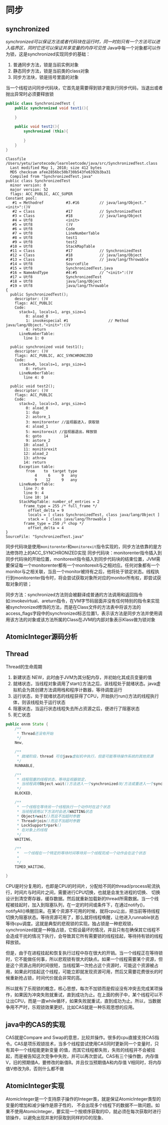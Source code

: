 # 同步

## synchronized

*synchronized可以保证方法或者代码块在运行时，同一时刻只有一个方法可以进入临界区，同时它还可以保证共享变量的内存可见性*
Java中每一个对象都可以作为锁，这是synchronized实现同步的基础：

1. 普通同步方法，锁是当前实例对象
2. 静态同步方法，锁是当前类的class对象
3. 同步方法块，锁是括号里面的对象

当一个线程访问同步代码块，它首先是需要得到锁才能执行同步代码，当退出或者抛出异常时必须要释放锁

```java
public class SynchronizedTest {
    public synchronized void test1(){
 
    }
 
    public void test2(){
        synchronized (this){
 
        }
    }
}
```

```text
Classfile /Users/yetu/iwrotecode/learnleetcode/java/src/SynchronizedTest.class
  Last modified May 1, 2018; size 412 bytes
  MD5 checksum afee2856bc50b730b543fe6392b3ba31
  Compiled from "SynchronizedTest.java"
public class SynchronizedTest
  minor version: 0
  major version: 52
  flags: ACC_PUBLIC, ACC_SUPER
Constant pool:
   #1 = Methodref          #3.#16         // java/lang/Object."<init>":()V
   #2 = Class              #17            // SynchronizedTest
   #3 = Class              #18            // java/lang/Object
   #4 = Utf8               <init>
   #5 = Utf8               ()V
   #6 = Utf8               Code
   #7 = Utf8               LineNumberTable
   #8 = Utf8               test1
   #9 = Utf8               test2
  #10 = Utf8               StackMapTable
  #11 = Class              #17            // SynchronizedTest
  #12 = Class              #18            // java/lang/Object
  #13 = Class              #19            // java/lang/Throwable
  #14 = Utf8               SourceFile
  #15 = Utf8               SynchronizedTest.java
  #16 = NameAndType        #4:#5          // "<init>":()V
  #17 = Utf8               SynchronizedTest
  #18 = Utf8               java/lang/Object
  #19 = Utf8               java/lang/Throwable
{
  public SynchronizedTest();
    descriptor: ()V
    flags: ACC_PUBLIC
    Code:
      stack=1, locals=1, args_size=1
         0: aload_0
         1: invokespecial #1                  // Method java/lang/Object."<init>":()V
         4: return
      LineNumberTable:
        line 1: 0

  public synchronized void test1();
    descriptor: ()V
    flags: ACC_PUBLIC, ACC_SYNCHRONIZED
    Code:
      stack=0, locals=1, args_size=1
         0: return
      LineNumberTable:
        line 4: 0

  public void test2();
    descriptor: ()V
    flags: ACC_PUBLIC
    Code:
      stack=2, locals=3, args_size=1
         0: aload_0
         1: dup
         2: astore_1
         3: monitorenter //监视器进入，获取锁
         4: aload_1
         5: monitorexit //监视器退出，释放锁
         6: goto          14
         9: astore_2
        10: aload_1
        11: monitorexit
        12: aload_2
        13: athrow
        14: return
      Exception table:
         from    to  target type
             4     6     9   any
             9    12     9   any
      LineNumberTable:
        line 7: 0
        line 9: 4
        line 10: 14
      StackMapTable: number_of_entries = 2
        frame_type = 255 /* full_frame */
          offset_delta = 9
          locals = [ class SynchronizedTest, class java/lang/Object ]
          stack = [ class java/lang/Throwable ]
        frame_type = 250 /* chop */
          offset_delta = 4
}
SourceFile: "SynchronizedTest.java"

```

同步代码块是使用`monitorenter`和`monitorexit`指令实现的，同步方法依靠的是方法修饰符上的ACC_SYNCHRONIZED实现
同步代码块：monitorenter指令插入到同步代码块的开始位置，monitorexit指令插入到同步代码块的结束位置，JVM需要保证每一个monitorenter都有一个monitorexit与之相对应。任何对象都有一个monitor与之相关联，当且一个monitor被持有之后，他将处于锁定状态。线程执行到monitorenter指令时，将会尝试获取对象所对应的monitor所有权，即尝试获取对象的锁；

同步方法：synchronized方法则会被翻译成普通的方法调用和返回指令如:invokevirtual、areturn指令，在VM字节码层面并没有任何特别的指令来实现被synchronized修饰的方法，而是在Class文件的方法表中将该方法的access_flags字段中的synchronized标志位置1，表示该方法是同步方法并使用调用该方法的对象或该方法所属的Class在JVM的内部对象表示Klass做为锁对象

## AtomicInteger源码分析

## Thread

Thread的生命周期

1. 新建状态 NEW，此时由于JVM为其分配内存，并初始化其成员变量的值
2. 就绪状态，当线程对象调用了start()方法之后，该线程处于就绪状态。java虚拟机会为其创建方法调用栈和程序计数器，等待调度运行
3. 运行状态，处于就绪状态的线程获得了CPU，开始执行run()方法的线程执行体，则该线程处于运行状态
4. 阻塞状态，当运行状态线程失去所占资源之后，便进行了阻塞状态
5. 死亡状态

```java
public ennm State {
    /**
     * Thread还没有开始
     */
    New,

    /**
     * 就绪阶段，thread 可在java虚拟机中执行，但是可能等待操作系统的其他资源
     */
    RUNNABLE,

    /**
     * 线程阻塞的线程状态，等待监视器锁定，                                                        
     * 当线程调用Object.wait()方法进入一个synchronized块/方法或重进入一个synchronized锁/方法时等待获取monitor锁
     */
    BLOCKED,

    /**
     * 一个线程在等待另一个线程执行一个动作时在这个状态
     * 当线程调用以下方法时会进入WAITING状态
     * Object#wait()而且不加超时参数
     * Thread#join()而且不加超时参数
     * LockSupport#park()
     * 在对象上的线程
     */
    WAITING,

    /**
     *  一个线程在一个特定的等待时间等待另一个线程完成一个动作会在这个状态
     * 
     */
    TIMED_WAITING,

}
```

CPU是时分复用的，也即是CPU的时间片，分配给不同的thread/process轮流执行，时间片与时间片之间，需要进行CPU切换，也就是会发生进程的切换、
切换设计到清空寄存器，缓存数据。然后就重新加载新的thread所需数据。当一个线程被挂起时，加入到阻塞队列，在一定的时间或条件下，在通过notify()，notifyAll()唤醒回来。在某个资源不可用的时候，就将cpu让出，把当前等待线程切换为阻塞状态。等待资源可用了，那么就将线程唤醒，让他进入runnable状态等待cpu调度。这就是典型的悲观锁的实现。独占锁是一种悲观锁，synchronized就是一种独占锁，它假设最坏的情况，并且只有在确保其它线程不会造成干扰的情况下执行，会导致其它所有需要锁的线程挂起，等待持有锁的线程释放锁。

但是，由于在进程挂起和恢复执行过程中存在很大的开销。当一个线程正在等待锁时，它不能做任何事，所以悲观锁有很大的缺点。如果一个线程需要某个资源，但是这个资源占用的时间很短，当线程第一次抢占这个资源时，可能这个资源被占用，如果此时挂起这个线程，可能立即就发现资源可用，然后又需要花费很长的时候重新抢占锁，时间代价就会非常的高。

所以就有了乐观锁的概念，核心思想，每次不加锁而是假设没有冲突去完成某项操作，如果因为冲突失败就重试，直到成功为止。在上面的例子中，某个线程可以不让出CPU，而是一直while循环，如果失败就重试，直到成功为止。所以，当数据争用不严时，乐观锁效果更好。比如CAS就是一种乐观思想的应用。

## java中的CAS的实现

CAS就是Compare and Swap的意思，比较并操作。很多的cpu直接支持CAS指令。CAS是项乐观锁技术，当多个线程尝试使用CAS同时更新同一个变量时，只有其中一个线程能更新变量
的值，而其它线程都失败，失败的线程并不会被挂起，而是被告知这次竞争中失败，并可以再次尝试。CAS有三个操作数，内存值V，旧的预期值A，要修改的新值B。并且仅当预期值A和内存值
V相同时，将内存值V修改为B，否则什么都不做

## AtomicInteger实现

AtomicInteger是一个支持原子操作的Integer类，就是保证AtomicInteger类型的变量的增加和减少操作是原子性的，
不会出现多个线程下的数据不一致问题。如果不使用AtomicInteger，要实现一个按顺序获取的ID，就必须在每次获取时进行锁操作，以避免出现并发时获取到同样的ID的现象、

